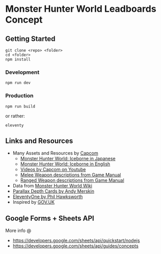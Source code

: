# Monster Hunter World Leadboards Concept

## Getting Started

```
git clone <repo> <folder>
cd <folder>
npm install
```

### Development

```
npm run dev
```

### Production

```
npm run build
```

or rather:

```
eleventy
```


## Links and Resources

- Many Assets and Resources by [Capcom](http://www.capcom.co.jp/)
    - [Monster Hunter World: Iceborne in Japanese](http://www.capcom.co.jp/monsterhunter/world-iceborne/)
    - [Monster Hunter World: Iceborne in English](https://www.monsterhunter.com/world-iceborne/)
    - [Videos by Capcom on Youtube](https://www.youtube.com/user/CapcomChannel/videos)
    - [Melee Weapon descriptions from Game Manual](http://game.capcom.com/manual/MHW_PC/en/steam/page/8/1)
    - [Ranged Weapon descriptions from Game Manual](http://game.capcom.com/manual/MHW_PC/en/steam/page/9/1)
- Data from [Monster Hunter World Wiki](https://monsterhunterworld.wiki.fextralife.com/)
- [Parallax Depth Cards by Andy Merskin](https://codepen.io/andymerskin/pen/XNMWvQ)
- [EleventyOne by Phil Hawksworth](https://github.com/philhawksworth/eleventyone)
- Inspired by [GOV.UK](https://www.gov.uk)


## Google Forms + Sheets API

More info @

- https://developers.google.com/sheets/api/quickstart/nodejs
- https://developers.google.com/sheets/api/guides/concepts

